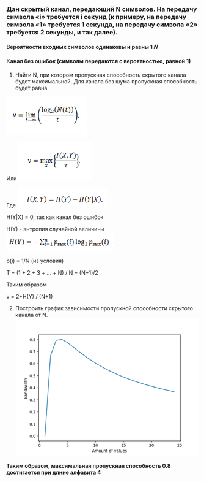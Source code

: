 ### Дан скрытый канал, передающий N символов. На передачу символа «i» требуется i  секунд (к примеру, на передачу символа «1» требуется 1 секунда, на передачу символа «2»  требуется 2 секунды, и так далее).

#### Вероятности входных  символов одинаковы и  равны 1 𝑁
#### Канал без ошибок (символы передаются с  вероятностью, равной 1)


1) Найти N, при котором пропускная способность скрытого канала будет максимальной.
Для канала без шума пропускная способность будет равна

![](img/Bandwidth_formula_1.png)

Или
![](img/Bandwidth_formula_2.png)

Где  ![](img/Mutual_information_formula.png)

H(Y|X) = 0, так как канал без ошибок

H(Y) - энтропия случайной величины 
![](img/Entropy_formula.png)

p(i) = 1/N (из условия)

T = (1 + 2 + 3 + ... + N) / N = (N+1)/2

Таким образом

v = 2*H(Y) / (N+1)

2) Построить график зависимости пропускной способности скрытого канала от N.
![](img/plot.png)

**Таким образом, максимальная пропускная способность 0.8 достигается при длине алфавита 4**